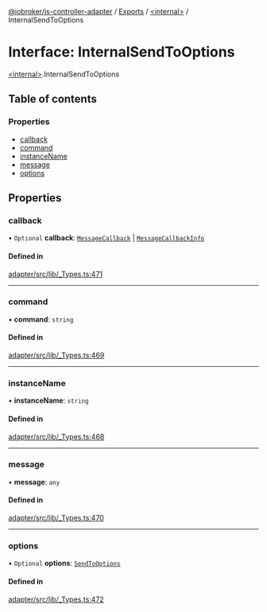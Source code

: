 [@iobroker/js-controller-adapter](../README.md) / [Exports](../modules.md) / [\<internal\>](../modules/internal_.md) / InternalSendToOptions

# Interface: InternalSendToOptions

[\<internal\>](../modules/internal_.md).InternalSendToOptions

## Table of contents

### Properties

- [callback](internal_.InternalSendToOptions.md#callback)
- [command](internal_.InternalSendToOptions.md#command)
- [instanceName](internal_.InternalSendToOptions.md#instancename)
- [message](internal_.InternalSendToOptions.md#message)
- [options](internal_.InternalSendToOptions.md#options)

## Properties

### callback

• `Optional` **callback**: [`MessageCallback`](../modules/internal_.md#messagecallback) \| [`MessageCallbackInfo`](internal_.MessageCallbackInfo.md)

#### Defined in

[adapter/src/lib/_Types.ts:471](https://github.com/ioBroker/ioBroker.js-controller/blob/6037ce8ae/packages/adapter/src/lib/_Types.ts#L471)

___

### command

• **command**: `string`

#### Defined in

[adapter/src/lib/_Types.ts:469](https://github.com/ioBroker/ioBroker.js-controller/blob/6037ce8ae/packages/adapter/src/lib/_Types.ts#L469)

___

### instanceName

• **instanceName**: `string`

#### Defined in

[adapter/src/lib/_Types.ts:468](https://github.com/ioBroker/ioBroker.js-controller/blob/6037ce8ae/packages/adapter/src/lib/_Types.ts#L468)

___

### message

• **message**: `any`

#### Defined in

[adapter/src/lib/_Types.ts:470](https://github.com/ioBroker/ioBroker.js-controller/blob/6037ce8ae/packages/adapter/src/lib/_Types.ts#L470)

___

### options

• `Optional` **options**: [`SendToOptions`](internal_.SendToOptions.md)

#### Defined in

[adapter/src/lib/_Types.ts:472](https://github.com/ioBroker/ioBroker.js-controller/blob/6037ce8ae/packages/adapter/src/lib/_Types.ts#L472)
